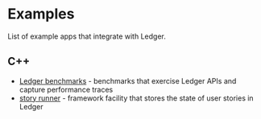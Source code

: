 # Examples

List of example apps that integrate with Ledger.

## C++

 * [Ledger benchmarks] - benchmarks that exercise Ledger APIs and capture
   performance traces
 * [story runner] - framework facility that stores the state of user stories in
   Ledger

[Ledger benchmarks]: /src/ledger/bin/tests/benchmark
[story runner]: /src/modular/bin/sessionmgr/story_runner/
